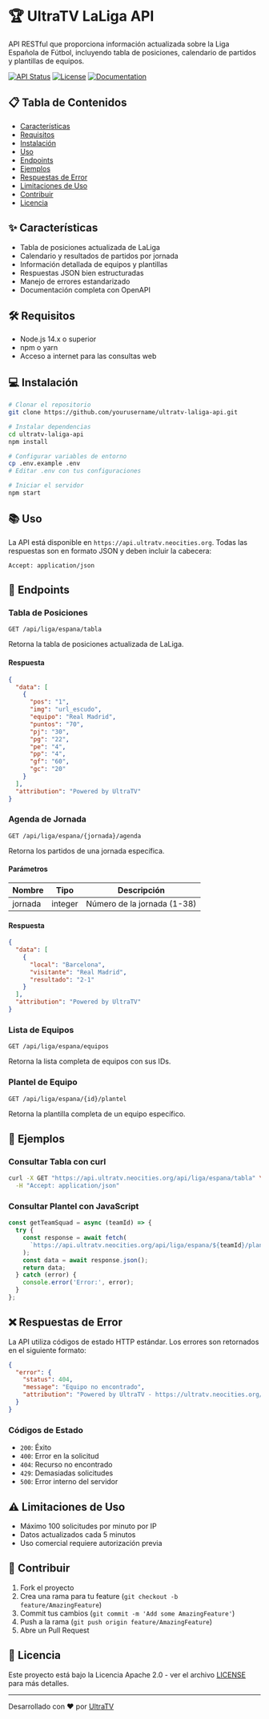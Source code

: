 # 🏆 UltraTV LaLiga API

API RESTful que proporciona información actualizada sobre la Liga Española de Fútbol, incluyendo tabla de posiciones, calendario de partidos y plantillas de equipos.

[![API Status](https://img.shields.io/badge/status-active-success.svg)](https://ultratv.neocities.org)
[![License](https://img.shields.io/badge/license-Apache%202.0-blue.svg)](https://opensource.org/licenses/Apache-2.0)
[![Documentation](https://img.shields.io/badge/docs-OpenAPI-green.svg)](https://ultratv.neocities.org/docs)

## 📋 Tabla de Contenidos

- [Características](#-características)
- [Requisitos](#-requisitos)
- [Instalación](#-instalación)
- [Uso](#-uso)
- [Endpoints](#-endpoints)
- [Ejemplos](#-ejemplos)
- [Respuestas de Error](#-respuestas-de-error)
- [Limitaciones de Uso](#-limitaciones-de-uso)
- [Contribuir](#-contribuir)
- [Licencia](#-licencia)

## ✨ Características

- Tabla de posiciones actualizada de LaLiga
- Calendario y resultados de partidos por jornada
- Información detallada de equipos y plantillas
- Respuestas JSON bien estructuradas
- Manejo de errores estandarizado
- Documentación completa con OpenAPI

## 🛠 Requisitos

- Node.js 14.x o superior
- npm o yarn
- Acceso a internet para las consultas web

## 💻 Instalación

```bash
# Clonar el repositorio
git clone https://github.com/yourusername/ultratv-laliga-api.git

# Instalar dependencias
cd ultratv-laliga-api
npm install

# Configurar variables de entorno
cp .env.example .env
# Editar .env con tus configuraciones

# Iniciar el servidor
npm start
```

## 📚 Uso

La API está disponible en `https://api.ultratv.neocities.org`. Todas las respuestas son en formato JSON y deben incluir la cabecera:

```http
Accept: application/json
```

## 🔌 Endpoints

### Tabla de Posiciones

```http
GET /api/liga/espana/tabla
```

Retorna la tabla de posiciones actualizada de LaLiga.

#### Respuesta

```json
{
  "data": [
    {
      "pos": "1",
      "img": "url_escudo",
      "equipo": "Real Madrid",
      "puntos": "70",
      "pj": "30",
      "pg": "22",
      "pe": "4",
      "pp": "4",
      "gf": "60",
      "gc": "20"
    }
  ],
  "attribution": "Powered by UltraTV"
}
```

### Agenda de Jornada

```http
GET /api/liga/espana/{jornada}/agenda
```

Retorna los partidos de una jornada específica.

#### Parámetros

| Nombre   | Tipo    | Descripción           |
|----------|---------|----------------------|
| jornada  | integer | Número de la jornada (1-38) |

#### Respuesta

```json
{
  "data": [
    {
      "local": "Barcelona",
      "visitante": "Real Madrid",
      "resultado": "2-1"
    }
  ],
  "attribution": "Powered by UltraTV"
}
```

### Lista de Equipos

```http
GET /api/liga/espana/equipos
```

Retorna la lista completa de equipos con sus IDs.

### Plantel de Equipo

```http
GET /api/liga/espana/{id}/plantel
```

Retorna la plantilla completa de un equipo específico.

## 🎯 Ejemplos

### Consultar Tabla con curl

```bash
curl -X GET "https://api.ultratv.neocities.org/api/liga/espana/tabla" \
  -H "Accept: application/json"
```

### Consultar Plantel con JavaScript

```javascript
const getTeamSquad = async (teamId) => {
  try {
    const response = await fetch(
      `https://api.ultratv.neocities.org/api/liga/espana/${teamId}/plantel`
    );
    const data = await response.json();
    return data;
  } catch (error) {
    console.error('Error:', error);
  }
};
```

## ❌ Respuestas de Error

La API utiliza códigos de estado HTTP estándar. Los errores son retornados en el siguiente formato:

```json
{
  "error": {
    "status": 404,
    "message": "Equipo no encontrado",
    "attribution": "Powered by UltraTV - https://ultratv.neocities.org/"
  }
}
```

### Códigos de Estado

- `200`: Éxito
- `400`: Error en la solicitud
- `404`: Recurso no encontrado
- `429`: Demasiadas solicitudes
- `500`: Error interno del servidor

## ⚠️ Limitaciones de Uso

- Máximo 100 solicitudes por minuto por IP
- Datos actualizados cada 5 minutos
- Uso comercial requiere autorización previa

## 🤝 Contribuir

1. Fork el proyecto
2. Crea una rama para tu feature (`git checkout -b feature/AmazingFeature`)
3. Commit tus cambios (`git commit -m 'Add some AmazingFeature'`)
4. Push a la rama (`git push origin feature/AmazingFeature`)
5. Abre un Pull Request

## 📄 Licencia

Este proyecto está bajo la Licencia Apache 2.0 - ver el archivo [LICENSE](LICENSE) para más detalles.

---

Desarrollado con ❤️ por [UltraTV](https://ultratv.neocities.org)
